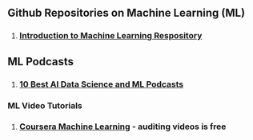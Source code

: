 ## Github Repositories on Machine Learning (ML)
1. ### [Introduction to Machine Learning Respository](https://github.com/m-clark/introduction-to-machine-learning)

## ML Podcasts
1. ### [10 Best AI Data Science and ML Podcasts](https://medium.com/startup-grind/the-10-best-ai-data-science-and-machine-learning-podcasts-d7495cfb127c)

### ML Video Tutorials
1. ### [Coursera Machine Learning](https://www.coursera.org/learn/machine-learning) - auditing videos is free
